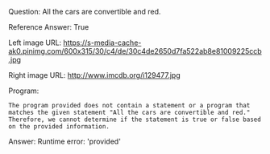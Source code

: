 Question: All the cars are convertible and red.

Reference Answer: True

Left image URL: https://s-media-cache-ak0.pinimg.com/600x315/30/c4/de/30c4de2650d7fa522ab8e81009225ccb.jpg

Right image URL: http://www.imcdb.org/i129477.jpg

Program:

```
The program provided does not contain a statement or a program that matches the given statement "All the cars are convertible and red." Therefore, we cannot determine if the statement is true or false based on the provided information.
```
Answer: Runtime error: 'provided'

